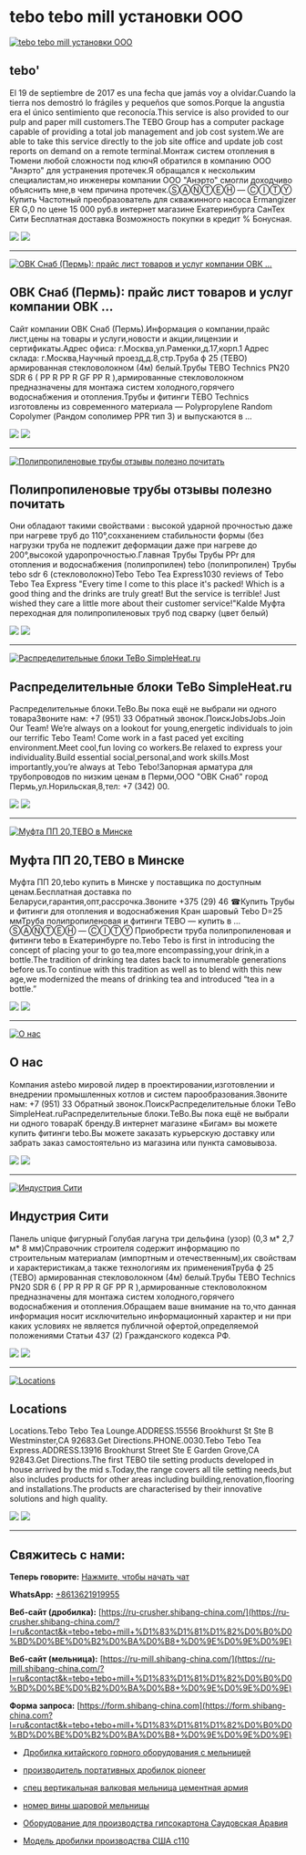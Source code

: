 # tebo tebo mill установки ООО

<a href="https://swt.shibang-china.com/?l=ru&img&k=tebo+tebo+mill+%D1%83%D1%81%D1%82%D0%B0%D0%BD%D0%BE%D0%B2%D0%BA%D0%B8+%D0%9E%D0%9E%D0%9E" target="_blank">![tebo tebo mill установки ООО](http://static.shibang-china.com/all-800x300/317.jpg)</a>

## tebo'
El 19 de septiembre de 2017 es una fecha que jam&#225;s voy a olvidar.Cuando la tierra nos demostr&#243; lo fr&#225;giles y peque&#241;os que somos.Porque la angustia era el &#250;nico sentimiento que reconoc&#237;a.This service is also provided to our pulp and paper mill customers.The TEBO Group has a computer package capable of providing a total job management and job cost system.We are able to take this service directly to the job site office and update job cost reports on demand on a remote terminal.Монтаж систем отопления в Тюмени любой сложности под ключЯ обратился в компанию ООО &quot;Анэрто&quot; для устранения протечек.Я обращался к нескольким специалистам,но инженеры компании ООО &quot;Анэрто&quot; смогли доходчиво объяснить мне,в чем причина протечек.ⓈⒶⓃⓉⒺⒽ ― ⒸⒾⓉⓎ Купить Частотный преобразователь для скважинного насоса Ermangizer ER G,0 по цене 15 000 руб.в интернет магазине Екатеринбурга СанТех Сити Бесплатная доставка Возможность покупки в кредит % Бонусная.


<a href="https://whatsapp.shibangsoft.com/WhatsApp.php" target="_blank" title="WhatsApp">![](http://static.shibang-china.com/icon/whatsapp.png)</a> <a href="https://swt.shibang-china.com/?l=ru&icon&k=tebo+tebo+mill+%D1%83%D1%81%D1%82%D0%B0%D0%BD%D0%BE%D0%B2%D0%BA%D0%B8+%D0%9E%D0%9E%D0%9E" target="_blank">![](http://static.shibang-china.com/icon/chat-ru.png)</a>

---

<a href="https://swt.shibang-china.com/?l=ru&img&k=tebo+tebo+mill+%D1%83%D1%81%D1%82%D0%B0%D0%BD%D0%BE%D0%B2%D0%BA%D0%B8+%D0%9E%D0%9E%D0%9E" target="_blank">![ОВК Снаб (Пермь): прайс лист товаров и услуг компании ОВК …](http://static.shibang-china.com/all-800x300/1351.jpg)</a>

## ОВК Снаб (Пермь): прайс лист товаров и услуг компании ОВК …
Сайт компании ОВК Снаб (Пермь).Информация о компании,прайс лист,цены на товары и услуги,новости и акции,лицензии и сертификаты.Адрес офиса: г.Москва,ул.Раменки,д.17,корп.1 Адрес склада: г.Москва,Научный проезд,д.8,стр.Труба ф 25 (TEBO) армированная стекловолокном (4м) белый.Трубы TEBO Technics PN20 SDR 6 ( PP R PP R GF PP R ),армированные стекловолокном предназначены для монтажа систем холодного,горячего водоснабжения и отопления.Трубы и фитинги TEBO Technics изготовлены из современного материала — Polypropylene Random Copolymer (Рандом сополимер PPR тип 3) и выпускаются в …


<a href="https://whatsapp.shibangsoft.com/WhatsApp.php" target="_blank" title="WhatsApp">![](http://static.shibang-china.com/icon/whatsapp.png)</a> <a href="https://swt.shibang-china.com/?l=ru&icon&k=tebo+tebo+mill+%D1%83%D1%81%D1%82%D0%B0%D0%BD%D0%BE%D0%B2%D0%BA%D0%B8+%D0%9E%D0%9E%D0%9E" target="_blank">![](http://static.shibang-china.com/icon/chat-ru.png)</a>

---

<a href="https://swt.shibang-china.com/?l=ru&img&k=tebo+tebo+mill+%D1%83%D1%81%D1%82%D0%B0%D0%BD%D0%BE%D0%B2%D0%BA%D0%B8+%D0%9E%D0%9E%D0%9E" target="_blank">![Полипропиленовые трубы отзывы полезно почитать](http://static.shibang-china.com/all-800x300/145.jpg)</a>

## Полипропиленовые трубы отзывы полезно почитать
Они обладают такими свойствами : высокой ударной прочностью даже при нагреве труб до 110&#176;,сохханением стабильности формы (без нагрузки труба не подлежит деформации даже при нагреве до 200&#176;,высокой ударопрочностью.Главная Трубы Трубы РРr для отопления и водоснабжения (полипропилен) tebo (полипропилен) Трубы tebo sdr 6 (стекловолокно)Tebo Tebo Tea Express1030 reviews of Tebo Tebo Tea Express &quot;Every time I come to this place it's packed! Which is a good thing and the drinks are truly great! But the service is terrible! Just wished they care a little more about their customer service!&quot;Kalde Муфта переходная для полипропиленовых труб под сварку (цвет белый)


<a href="https://whatsapp.shibangsoft.com/WhatsApp.php" target="_blank" title="WhatsApp">![](http://static.shibang-china.com/icon/whatsapp.png)</a> <a href="https://swt.shibang-china.com/?l=ru&icon&k=tebo+tebo+mill+%D1%83%D1%81%D1%82%D0%B0%D0%BD%D0%BE%D0%B2%D0%BA%D0%B8+%D0%9E%D0%9E%D0%9E" target="_blank">![](http://static.shibang-china.com/icon/chat-ru.png)</a>

---

<a href="https://swt.shibang-china.com/?l=ru&img&k=tebo+tebo+mill+%D1%83%D1%81%D1%82%D0%B0%D0%BD%D0%BE%D0%B2%D0%BA%D0%B8+%D0%9E%D0%9E%D0%9E" target="_blank">![Распределительные блоки TeBo SimpleHeat.ru](http://static.shibang-china.com/all-800x300/1074.jpg)</a>

## Распределительные блоки TeBo SimpleHeat.ru
Распределительные блоки.TeBo.Вы пока ещё не выбрали ни одного товараЗвоните нам: +7 (951) 33 Обратный звонок.ПоискJobsJobs.Join Our Team! We’re always on a lookout for young,energetic individuals to join our terrific Tebo Team! Come work in a fast paced yet exciting environment.Meet cool,fun loving co workers.Be relaxed to express your individuality.Build essential social,personal,and work skills.Most importantly,you’re always at Tebo Tebo!Запорная арматура для трубопроводов по низким ценам в Перми,ООО &quot;ОВК Снаб&quot; город Пермь,ул.Норильская,8,тел: +7 (342) 00.


<a href="https://whatsapp.shibangsoft.com/WhatsApp.php" target="_blank" title="WhatsApp">![](http://static.shibang-china.com/icon/whatsapp.png)</a> <a href="https://swt.shibang-china.com/?l=ru&icon&k=tebo+tebo+mill+%D1%83%D1%81%D1%82%D0%B0%D0%BD%D0%BE%D0%B2%D0%BA%D0%B8+%D0%9E%D0%9E%D0%9E" target="_blank">![](http://static.shibang-china.com/icon/chat-ru.png)</a>

---

<a href="https://swt.shibang-china.com/?l=ru&img&k=tebo+tebo+mill+%D1%83%D1%81%D1%82%D0%B0%D0%BD%D0%BE%D0%B2%D0%BA%D0%B8+%D0%9E%D0%9E%D0%9E" target="_blank">![Муфта ПП 20,TEBO в Минске](http://static.shibang-china.com/all-800x300/1354.jpg)</a>

## Муфта ПП 20,TEBO в Минске
Муфта ПП 20,tebo купить в Минске у поставщика по доступным ценам.Бесплатная доставка по Беларуси,гарантия,опт,рассрочка.Звоните +375 (29) 46 ☎Купить Трубы и фитинги для отопления и водоснабжения Кран шаровый Tebo D=25 ммТруба полипропиленовая и фитинги TEBO ― купить в …ⓈⒶⓃⓉⒺⒽ ― ⒸⒾⓉⓎ Приобрести труба полипропиленовая и фитинги tebo в Екатеринбурге по.Tebo Tebo is first in introducing the concept of placing your to go tea,more encompassing,your drink,in a bottle.The tradition of drinking tea dates back to innumerable generations before us.To continue with this tradition as well as to blend with this new age,we modernized the means of drinking tea and introduced “tea in a bottle.”


<a href="https://whatsapp.shibangsoft.com/WhatsApp.php" target="_blank" title="WhatsApp">![](http://static.shibang-china.com/icon/whatsapp.png)</a> <a href="https://swt.shibang-china.com/?l=ru&icon&k=tebo+tebo+mill+%D1%83%D1%81%D1%82%D0%B0%D0%BD%D0%BE%D0%B2%D0%BA%D0%B8+%D0%9E%D0%9E%D0%9E" target="_blank">![](http://static.shibang-china.com/icon/chat-ru.png)</a>

---

<a href="https://swt.shibang-china.com/?l=ru&img&k=tebo+tebo+mill+%D1%83%D1%81%D1%82%D0%B0%D0%BD%D0%BE%D0%B2%D0%BA%D0%B8+%D0%9E%D0%9E%D0%9E" target="_blank">![О нас](http://static.shibang-china.com/all-800x300/782.jpg)</a>

## О нас
Компания astebo мировой лидер в проектировании,изготовлении и внедрении промышленных котлов и систем парообразования.Звоните нам: +7 (951) 33 Обратный звонок.ПоискРаспределительные блоки TeBo SimpleHeat.ruРаспределительные блоки.TeBo.Вы пока ещё не выбрали ни одного товараК бренду.В интернет магазине &#171;Бигам&#187; вы можете купить фитинги tebo.Вы можете заказать курьерскую доставку или забрать заказ самостоятельно из магазина или пункта самовывоза.


<a href="https://whatsapp.shibangsoft.com/WhatsApp.php" target="_blank" title="WhatsApp">![](http://static.shibang-china.com/icon/whatsapp.png)</a> <a href="https://swt.shibang-china.com/?l=ru&icon&k=tebo+tebo+mill+%D1%83%D1%81%D1%82%D0%B0%D0%BD%D0%BE%D0%B2%D0%BA%D0%B8+%D0%9E%D0%9E%D0%9E" target="_blank">![](http://static.shibang-china.com/icon/chat-ru.png)</a>

---

<a href="https://swt.shibang-china.com/?l=ru&img&k=tebo+tebo+mill+%D1%83%D1%81%D1%82%D0%B0%D0%BD%D0%BE%D0%B2%D0%BA%D0%B8+%D0%9E%D0%9E%D0%9E" target="_blank">![Индустрия Сити](http://static.shibang-china.com/all-800x300/862.jpg)</a>

## Индустрия Сити
Панель unique фигурный Голубая лагуна три дельфина (узор) (0,3 м* 2,7 м* 8 мм)Справочник строителя содержит информацию по строительным материалам (импортным и отечественным),их свойствам и характеристикам,а также технологиям их примененияТруба ф 25 (TEBO) армированная стекловолокном (4м) белый.Трубы TEBO Technics PN20 SDR 6 ( PP R PP R GF PP R ),армированные стекловолокном предназначены для монтажа систем холодного,горячего водоснабжения и отопления.Обращаем ваше внимание на то,что данная информация носит исключительно информационный характер и ни при каких условиях не является публичной офертой,определяемой положениями Статьи 437 (2) Гражданского кодекса РФ.


<a href="https://whatsapp.shibangsoft.com/WhatsApp.php" target="_blank" title="WhatsApp">![](http://static.shibang-china.com/icon/whatsapp.png)</a> <a href="https://swt.shibang-china.com/?l=ru&icon&k=tebo+tebo+mill+%D1%83%D1%81%D1%82%D0%B0%D0%BD%D0%BE%D0%B2%D0%BA%D0%B8+%D0%9E%D0%9E%D0%9E" target="_blank">![](http://static.shibang-china.com/icon/chat-ru.png)</a>

---

<a href="https://swt.shibang-china.com/?l=ru&img&k=tebo+tebo+mill+%D1%83%D1%81%D1%82%D0%B0%D0%BD%D0%BE%D0%B2%D0%BA%D0%B8+%D0%9E%D0%9E%D0%9E" target="_blank">![Locations](http://static.shibang-china.com/all-800x300/413.jpg)</a>

## Locations
Locations.Tebo Tebo Tea Lounge.ADDRESS.15556 Brookhurst St Ste B Westminster,CA 92683.Get Directions.PHONE.0030.Tebo Tebo Tea Express.ADDRESS.13916 Brookhurst Street Ste E Garden Grove,CA 92843.Get Directions.The first TEBO tile setting products developed in house arrived by the mid s.Today,the range covers all tile setting needs,but also includes products for other areas including building,renovation,flooring and installations.The products are characterised by their innovative solutions and high quality.

<a href="https://whatsapp.shibangsoft.com/WhatsApp.php" target="_blank" title="WhatsApp">![](http://static.shibang-china.com/icon/whatsapp.png)</a> <a href="https://swt.shibang-china.com/?l=ru&icon&k=tebo+tebo+mill+%D1%83%D1%81%D1%82%D0%B0%D0%BD%D0%BE%D0%B2%D0%BA%D0%B8+%D0%9E%D0%9E%D0%9E" target="_blank">![](http://static.shibang-china.com/icon/chat-ru.png)</a>

---
## Свяжитесь с нами:

**Теперь говорите:** [Нажмите, чтобы начать чат](https://swt.shibang-china.com?l=ru&contact&k=tebo+tebo+mill+%D1%83%D1%81%D1%82%D0%B0%D0%BD%D0%BE%D0%B2%D0%BA%D0%B8+%D0%9E%D0%9E%D0%9E)

**WhatsApp:**  [+8613621919955](https://whatsapp.shibangsoft.com/WhatsApp.php)

**Веб-сайт (дробилка):** [https://ru-crusher.shibang-china.com/](https://ru-crusher.shibang-china.com/?l=ru&contact&k=tebo+tebo+mill+%D1%83%D1%81%D1%82%D0%B0%D0%BD%D0%BE%D0%B2%D0%BA%D0%B8+%D0%9E%D0%9E%D0%9E)

**Веб-сайт (мельница):** [https://ru-mill.shibang-china.com/](https://ru-mill.shibang-china.com/?l=ru&contact&k=tebo+tebo+mill+%D1%83%D1%81%D1%82%D0%B0%D0%BD%D0%BE%D0%B2%D0%BA%D0%B8+%D0%9E%D0%9E%D0%9E)

**Форма запроса:** [https://form.shibang-china.com](https://form.shibang-china.com?l=ru&contact&k=tebo+tebo+mill+%D1%83%D1%81%D1%82%D0%B0%D0%BD%D0%BE%D0%B2%D0%BA%D0%B8+%D0%9E%D0%9E%D0%9E)

* [Дробилка китайского горного оборудования с мельницей](../122/%D0%94%D1%80%D0%BE%D0%B1%D0%B8%D0%BB%D0%BA%D0%B0%20%D0%BA%D0%B8%D1%82%D0%B0%D0%B9%D1%81%D0%BA%D0%BE%D0%B3%D0%BE%20%D0%B3%D0%BE%D1%80%D0%BD%D0%BE%D0%B3%D0%BE%20%D0%BE%D0%B1%D0%BE%D1%80%D1%83%D0%B4%D0%BE%D0%B2%D0%B0%D0%BD%D0%B8%D1%8F%20%D1%81%20%D0%BC%D0%B5%D0%BB%D1%8C%D0%BD%D0%B8%D1%86%D0%B5%D0%B9.md)

* [производитель портативных дробилок pioneer](../125/%D0%BF%D1%80%D0%BE%D0%B8%D0%B7%D0%B2%D0%BE%D0%B4%D0%B8%D1%82%D0%B5%D0%BB%D1%8C%20%D0%BF%D0%BE%D1%80%D1%82%D0%B0%D1%82%D0%B8%D0%B2%D0%BD%D1%8B%D1%85%20%D0%B4%D1%80%D0%BE%D0%B1%D0%B8%D0%BB%D0%BE%D0%BA%20pioneer.md)

* [спец вертикальная валковая мельница цементная армия](../125/%D1%81%D0%BF%D0%B5%D1%86%20%D0%B2%D0%B5%D1%80%D1%82%D0%B8%D0%BA%D0%B0%D0%BB%D1%8C%D0%BD%D0%B0%D1%8F%20%D0%B2%D0%B0%D0%BB%D0%BA%D0%BE%D0%B2%D0%B0%D1%8F%20%D0%BC%D0%B5%D0%BB%D1%8C%D0%BD%D0%B8%D1%86%D0%B0%20%D1%86%D0%B5%D0%BC%D0%B5%D0%BD%D1%82%D0%BD%D0%B0%D1%8F%20%D0%B0%D1%80%D0%BC%D0%B8%D1%8F.md)

* [номер вины шаровой мельницы](../123/%D0%BD%D0%BE%D0%BC%D0%B5%D1%80%20%D0%B2%D0%B8%D0%BD%D1%8B%20%D1%88%D0%B0%D1%80%D0%BE%D0%B2%D0%BE%D0%B9%20%D0%BC%D0%B5%D0%BB%D1%8C%D0%BD%D0%B8%D1%86%D1%8B.md)

* [Оборудование для производства гипсокартона Саудовская Аравия](../124/%D0%9E%D0%B1%D0%BE%D1%80%D1%83%D0%B4%D0%BE%D0%B2%D0%B0%D0%BD%D0%B8%D0%B5%20%D0%B4%D0%BB%D1%8F%20%D0%BF%D1%80%D0%BE%D0%B8%D0%B7%D0%B2%D0%BE%D0%B4%D1%81%D1%82%D0%B2%D0%B0%20%D0%B3%D0%B8%D0%BF%D1%81%D0%BE%D0%BA%D0%B0%D1%80%D1%82%D0%BE%D0%BD%D0%B0%20%D0%A1%D0%B0%D1%83%D0%B4%D0%BE%D0%B2%D1%81%D0%BA%D0%B0%D1%8F%20%D0%90%D1%80%D0%B0%D0%B2%D0%B8%D1%8F.md)

* [Модель дробилки производства США c110](../122/%D0%9C%D0%BE%D0%B4%D0%B5%D0%BB%D1%8C%20%D0%B4%D1%80%D0%BE%D0%B1%D0%B8%D0%BB%D0%BA%D0%B8%20%D0%BF%D1%80%D0%BE%D0%B8%D0%B7%D0%B2%D0%BE%D0%B4%D1%81%D1%82%D0%B2%D0%B0%20%D0%A1%D0%A8%D0%90%20c110.md)